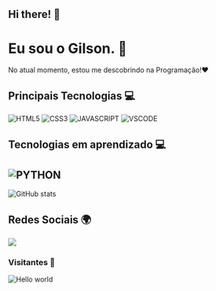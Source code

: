 ## Hi there! 👋

# Eu sou o Gilson. 👋 

No atual momento, estou me descobrindo na Programação!❤️

## Principais Tecnologias 💻
![HTML5](https://img.shields.io/badge/-HTML5-E34F26?style=flat&logo=html5&logoColor=white) 
![CSS3](https://img.shields.io/badge/-CSS3-%231572B6?style=flat-square&logo=css3)
![JAVASCRIPT](https://img.shields.io/badge/-JavaScript-eed718?style=flat&logo=javascript&logoColor=ffffff)
![VSCODE](http://img.shields.io/badge/-VS%20Code-007ACC?style=flat&logo=visual%20studio%20code&logoColor=white)
 
## Tecnologias em aprendizado 💻
![PYTHON](https://img.shields.io/badge/-Python-black?style=flat&logo=python&logoColor=white) 
---

![GitHub stats](https://github-readme-stats.vercel.app/api?username=caroolnascimento)

## Redes Sociais 🌍
<div>
  <a href="https://www.linkedin.com/in/gdlima/" target="_blank"><img src="https://img.shields.io/badge/-LinkedIn-%230077B5?style=for-the-badge&logo=linkedin&logoColor=white" target="_blank"></a>
</div>

### Visitantes 👀

<img src="https://profile-counter.glitch.me/hayat-tamboli/count.svg" alt="Hello world" />
